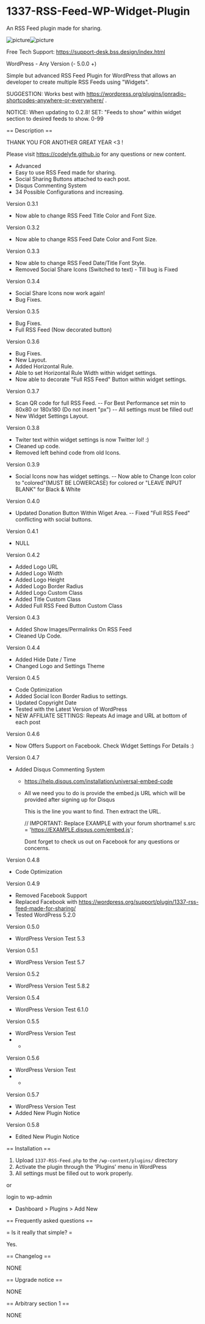 # 1337-RSS-Feed-WP-Widget-Plugin

An RSS Feed plugin made for sharing.

![picture](https://mylyfesocial.com/img/sc00.png)![picture](https://mylyfesocial.com/img/sc01.png)

Free Tech Support: https://support-desk.bss.design/index.html

WordPress - Any Version (- 5.0.0 +)

Simple but advanced RSS Feed Plugin for WordPress that
allows an developer to create multiple RSS Feeds using "Widgets". 

SUGGESTION: Works best with https://wordpress.org/plugins/jonradio-shortcodes-anywhere-or-everywhere/ .

NOTICE: When updating to 0.2.8!
SET: "Feeds to show" within widget section to desired feeds to show. 0-99

== Description ==

THANK YOU FOR ANOTHER GREAT YEAR <3 !

Please visit https://codelyfe.github.io for any questions or new content.

- Advanced 
- Easy to use RSS Feed made for sharing. 
- Social Sharing Buttons attached to each post.
- Disqus Commenting System
- 34 Possible Configurations and increasing.

Version 0.3.1
- Now able to change RSS Feed Title Color and Font Size.

Version 0.3.2
- Now able to change RSS Feed Date Color and Font Size.

Version 0.3.3
- Now able to change RSS Feed Date/Title Font Style.
- Removed Social Share Icons (Switched to text) - Till bug is Fixed

Version 0.3.4
- Social Share Icons now work again!
- Bug Fixes. 

Version 0.3.5
- Bug Fixes.
- Full RSS Feed (Now decorated button)

Version 0.3.6
- Bug Fixes.
- New Layout.
- Added Horizontal Rule.
- Able to set Horizontal Rule Width within widget settings.
- Now able to decorate "Full RSS Feed" Button within widget settings.

Version 0.3.7
- Scan QR code for full RSS Feed.
-- For Best Performance set min to 80x80 or 180x180 (Do not insert "px")
-- All settings must be filled out!
- New Widget Settings Layout.

Version 0.3.8
- Twiter text within widget settings is now Twitter lol! :)
- Cleaned up code.
- Removed left behind code from old Icons.

Version 0.3.9
- Social Icons now has widget settings.
-- Now able to Change Icon color to "colored"(MUST BE LOWERCASE) for colored or "LEAVE INPUT BLANK" for Black & White

Version 0.4.0
- Updated Donation Button Within Wiget Area.
-- Fixed "Full RSS Feed" conflicting with social buttons.

Version 0.4.1
- NULL

Version 0.4.2
- Added Logo URL
- Added Logo Width
- Added Logo Height
- Added Logo Border Radius
- Added Logo Custom Class
- Added Title Custom Class
- Added Full RSS Feed Button Custom Class

Version 0.4.3
- Added Show Images/Permalinks On RSS Feed
- Cleaned Up Code.

Version 0.4.4
- Added Hide Date / Time
- Changed Logo and Settings Theme

Version 0.4.5
- Code Optimization
- Added Social Icon Border Radius to settings.
- Updated Copyright Date
- Tested with the Latest Version of WordPress
- NEW AFFILIATE SETTINGS: Repeats Ad image and URL at bottom of each post

Version 0.4.6
- Now Offers Support on Facebook. Check Widget Settings For Details :)

Version 0.4.7
- Added Disqus Commenting System
  - https://help.disqus.com/installation/universal-embed-code
  - All we need you to do is provide the embed.js URL which will be provided after signing up for Disqus
    
    This is the line you want to find. Then extract the URL.

    // IMPORTANT: Replace EXAMPLE with your forum shortname!
    s.src = 'https://EXAMPLE.disqus.com/embed.js';

    Dont forget to check us out on Facebook for any questions or concerns.

Version 0.4.8
- Code Optimization

Version 0.4.9
- Removed Facebook Support
- Replaced Facebook with https://wordpress.org/support/plugin/1337-rss-feed-made-for-sharing/
- Tested WordPress 5.2.0

Version 0.5.0
- WordPress Version Test 5.3

Version 0.5.1
- WordPress Version Test 5.7

Version 0.5.2
- WordPress Version Test 5.8.2

Version 0.5.4
- WordPress Version Test 6.1.0

Version 0.5.5
- WordPress Version Test
- -

Version 0.5.6
- WordPress Version Test
- -

Version 0.5.7
- WordPress Version Test
- Added New Plugin Notice

Version 0.5.8
- Edited New Plugin Notice


== Installation ==

1. Upload `1337-RSS-Feed.php` to the `/wp-content/plugins/` directory
2. Activate the plugin through the 'Plugins' menu in WordPress
3. All settings must be filled out to work properly.

or

login to wp-admin
- Dashboard > Plugins > Add New 

== Frequently asked questions ==

= Is it really that simple? =

Yes.

== Changelog ==

NONE

== Upgrade notice ==

NONE

== Arbitrary section 1 ==

NONE

